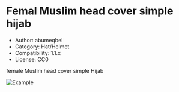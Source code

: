 # Femal Muslim head cover simple hijab

* Author: abumeqbel
* Category: Hat/Helmet
* Compatibility: 1.1.x
* License: CC0

female Muslim head cover simple Hijab

![Example](hijab.png)

